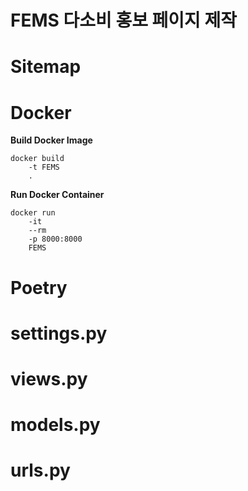 # FEMS 다소비 홍보 페이지 제작

# Sitemap

# Docker
**Build Docker Image**	
```docker
docker build
	-t FEMS 
	.
```

**Run Docker Container**
```docker
docker run 	
	-it
	--rm
	-p 8000:8000
	FEMS
```

# Poetry

# settings.py

# views.py

# models.py

# urls.py
